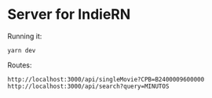 # Server for IndieRN

Running it:

```
yarn dev
```

Routes:
```
http://localhost:3000/api/singleMovie?CPB=B2400009600000
http://localhost:3000/api/search?query=MINUTOS

```

